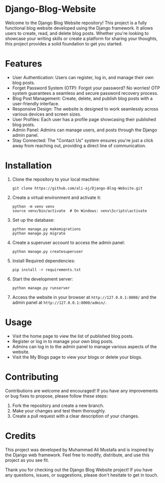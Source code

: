 # Django-Blog-Website

Welcome to the Django Blog Website repository! This project is a fully functional blog website developed using the Django framework. It allows users to create, read, and delete blog posts. Whether you're looking to showcase your writing skills or create a platform for sharing your thoughts, this project provides a solid foundation to get you started.

# Features

- User Authentication: Users can register, log in, and manage their own blog posts.
- Forget Password System (OTP): Forgot your password? No worries! OTP system guarantees a seamless and secure password recovery process.
- Blog Post Management: Create, delete, and publish blog posts with a user-friendly interface.
- Responsive Design: The website is designed to work seamlessly across various devices and screen sizes.
- User Profiles: Each user has a profile page showcasing their published blog posts.
- Admin Panel: Admins can manage users, and posts through the Django admin panel.
- Stay Connected: The "Contact Us" system ensures you're just a click away from reaching out, providing a direct line of communication.

# Installation

1. Clone the repository to your local machine:

   ```
   git clone https://github.com/ali-aj/Django-Blog-Website.git
   ```

2. Create a virtual environment and activate it:

   ```
   python -m venv venv
   source venv/bin/activate  # On Windows: venv\Scripts\activate
   ```

4. Set up the database:

   ```
   python manage.py makemigrations
   python manage.py migrate
   ```

5. Create a superuser account to access the admin panel:

   ```
   python manage.py createsuperuser
   ```

6. Install Required dependencies:

   ```
   pip install -r requirements.txt
   ```

6. Start the development server:

   ```
   python manage.py runserver
   ```

7. Access the website in your browser at `http://127.0.0.1:8000/` and the admin panel at `http://127.0.0.1:8000/admin/`.

# Usage

- Visit the home page to view the list of published blog posts.
- Register or log in to manage your own blog posts.
- Admins can log in to the admin panel to manage various aspects of the website.
- Visit the My Blogs page to view your blogs or delete your blogs.

# Contributing

Contributions are welcome and encouraged! If you have any improvements or bug fixes to propose, please follow these steps:

1. Fork the repository and create a new branch.
2. Make your changes and test them thoroughly.
3. Create a pull request with a clear description of your changes.

# Credits

This project was developed by Muhammad Ali Mustafa and is inspired by the Django web framework. Feel free to modify, distribute, and use this project as you see fit.

Thank you for checking out the Django Blog Website project! If you have any questions, issues, or suggestions, please don't hesitate to get in touch. 
